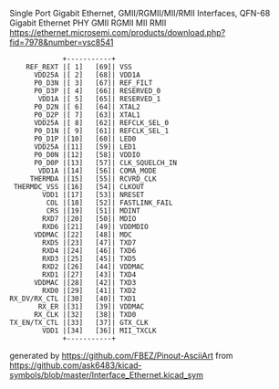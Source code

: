 Single Port Gigabit Ethernet, GMII/RGMII/MII/RMII Interfaces, QFN-68
Gigabit Ethernet PHY GMII RGMII MII RMII
https://ethernet.microsemi.com/products/download.php?fid=7978&number=vsc8541


	             +-----------+
	    REF_REXT |[ 1]   [69]| VSS
	      VDD25A |[ 2]   [68]| VDD1A
	      P0_D3N |[ 3]   [67]| REF_FILT
	      P0_D3P |[ 4]   [66]| RESERVED_0
	       VDD1A |[ 5]   [65]| RESERVED_1
	      P0_D2N |[ 6]   [64]| XTAL2
	      P0_D2P |[ 7]   [63]| XTAL1
	      VDD25A |[ 8]   [62]| REFCLK_SEL_0
	      P0_D1N |[ 9]   [61]| REFCLK_SEL_1
	      P0_D1P |[10]   [60]| LED0
	      VDD25A |[11]   [59]| LED1
	      P0_D0N |[12]   [58]| VDDIO
	      P0_D0P |[13]   [57]| CLK_SQUELCH_IN
	       VDD1A |[14]   [56]| COMA_MODE
	     THERMDA |[15]   [55]| RCVRD_CLK
	 THERMDC_VSS |[16]   [54]| CLKOUT
	        VDD1 |[17]   [53]| NRESET
	         COL |[18]   [52]| FASTLINK_FAIL
	         CRS |[19]   [51]| MDINT
	        RXD7 |[20]   [50]| MDIO
	        RXD6 |[21]   [49]| VDDMDIO
	      VDDMAC |[22]   [48]| MDC
	        RXD5 |[23]   [47]| TXD7
	        RXD4 |[24]   [46]| TXD6
	        RXD3 |[25]   [45]| TXD5
	        RXD2 |[26]   [44]| VDDMAC
	        RXD1 |[27]   [43]| TXD4
	      VDDMAC |[28]   [42]| TXD3
	        RXD0 |[29]   [41]| TXD2
	RX_DV/RX_CTL |[30]   [40]| TXD1
	       RX_ER |[31]   [39]| VDDMAC
	      RX_CLK |[32]   [38]| TXD0
	TX_EN/TX_CTL |[33]   [37]| GTX_CLK
	        VDD1 |[34]   [36]| MII_TXCLK
	             +-----------+


generated by https://github.com/FBEZ/Pinout-AsciiArt from https://github.com/ask6483/kicad-symbols/blob/master/Interface_Ethernet.kicad_sym
